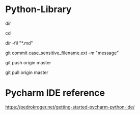 # Python-Library

dir

cd

dir -fil "*.md"


git commit case_sensitive_filename.ext -m "message"

git push origin master

git pull origin master


# Pycharm IDE reference

https://pedrokroger.net/getting-started-pycharm-python-ide/